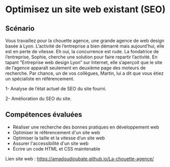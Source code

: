 # Optimisez un site web existant (SEO)

## Scénario

Vous travaillez pour la chouette agence, une grande agence de web design basée à Lyon. L’activité de l’entreprise a bien démarré mais aujourd’hui, 
elle est en perte de vitesse. Eh oui, la concurrence est rude. La fondatrice de l’entreprise, Sophie, cherche une solution pour faire repartir l’activité. 
En tapant “Entreprise web design Lyon” sur Internet, elle s’aperçoit que le site de l’agence apparaît seulement en deuxième page des moteurs de recherche. 
Par chance, un de vos collègues, Martin, lui a dit que vous étiez un spécialiste en référencement.

1- Analyse de l’état actuel de SEO du site fourni.

2- Amélioration du SEO du site.

## Compétences évaluées

- Réaliser une recherche des bonnes pratiques en développement web
- Optimiser le référencement d'un site web
- Optimiser la taille et la vitesse d’un site web
- Assurer l'accessibilité d'un site web
- Écrire un code HTML et CSS maintenable

Lien site web : https://amadoudioubate.github.io/La-chouette-agence/
